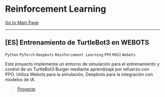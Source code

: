 # Reinforcement Learning

[Go to Main Page](https://vpy7.github.io/Portfolio/)

---

## [ES] Entrenamiento de TurtleBot3 en WEBOTS

`Python` `PyTorch` `Deepbots` `Reinforcement Learning` `PPO` `ROS2` `Webots`

Este proyecto implementa un entorno de simulación para el entrenamiento y control de un TurtleBot3 Burger mediante aprendizaje por refuerzo con PPO. Utiliza Webots para la simulación, Deepbots para la integración con modelos de IA.

> [Proyecto](https://github.com/Vpy7/Webots-Controllers)

